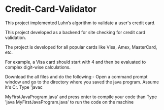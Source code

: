 # Credit-Card-Validator
This project implemented Luhnʼs algorithm to validate a user's credit card. 

This project developed as a backend for site checking for credit card validation. 

The project is developed for all popular cards like Visa, Amex, MasterCard, etc.

For example, a Visa card should start with 4 and then be evaluated to complex digit-wise calculations.

Download the all files and do the following:- Open a command prompt window and go to the directory where you saved the java program. Assume it's C:. Type 'javac

MyFirstJavaProgram.java' and press enter to compile your code than Type 'java MyFirstJavaProgram.java' to run the code on the machine
